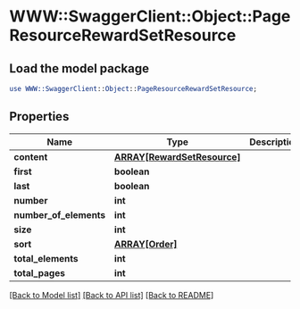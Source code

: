 # WWW::SwaggerClient::Object::PageResourceRewardSetResource

## Load the model package
```perl
use WWW::SwaggerClient::Object::PageResourceRewardSetResource;
```

## Properties
Name | Type | Description | Notes
------------ | ------------- | ------------- | -------------
**content** | [**ARRAY[RewardSetResource]**](RewardSetResource.md) |  | [optional] 
**first** | **boolean** |  | [optional] 
**last** | **boolean** |  | [optional] 
**number** | **int** |  | [optional] 
**number_of_elements** | **int** |  | [optional] 
**size** | **int** |  | [optional] 
**sort** | [**ARRAY[Order]**](Order.md) |  | [optional] 
**total_elements** | **int** |  | [optional] 
**total_pages** | **int** |  | [optional] 

[[Back to Model list]](../README.md#documentation-for-models) [[Back to API list]](../README.md#documentation-for-api-endpoints) [[Back to README]](../README.md)


